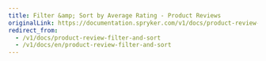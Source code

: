 ```yaml
---
title: Filter &amp; Sort by Average Rating - Product Reviews
originalLink: https://documentation.spryker.com/v1/docs/product-review-filter-and-sort
redirect_from:
  - /v1/docs/product-review-filter-and-sort
  - /v1/docs/en/product-review-filter-and-sort
---
```



